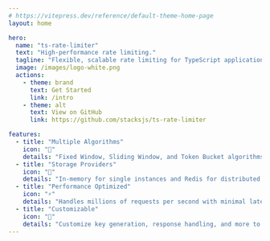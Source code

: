 ```yaml
---
# https://vitepress.dev/reference/default-theme-home-page
layout: home

hero:
  name: "ts-rate-limiter"
  text: "High-performance rate limiting."
  tagline: "Flexible, scalable rate limiting for TypeScript applications."
  image: /images/logo-white.png
  actions:
    - theme: brand
      text: Get Started
      link: /intro
    - theme: alt
      text: View on GitHub
      link: https://github.com/stacksjs/ts-rate-limiter

features:
  - title: "Multiple Algorithms"
    icon: "🧮"
    details: "Fixed Window, Sliding Window, and Token Bucket algorithms for different rate limiting needs."
  - title: "Storage Providers"
    icon: "💾"
    details: "In-memory for single instances and Redis for distributed applications."
  - title: "Performance Optimized"
    icon: "⚡️"
    details: "Handles millions of requests per second with minimal latency."
  - title: "Customizable"
    icon: "🔧"
    details: "Customize key generation, response handling, and more to fit your application's needs."
---
```


<Home />
